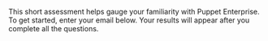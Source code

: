 This short assessment helps gauge your familiarity with Puppet Enterprise. To get started, enter your email below. Your results will appear after you complete all the questions.